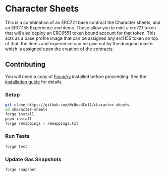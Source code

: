 # Character Sheets

This is a combination of an ERC721 base contract the Character sheets, and an ERC1155 Experience and items.  These allow you to mint a erc721 token that will also deploy an ERC6551 token bound account for that token.  This acts as a base profile image that can be assigned any erc1155 token on top of that.  the items and experience can be give out by the dungeon master which is assigned upon the creation of the contracts.  

## Contributing

You will need a copy of [Foundry](https://github.com/foundry-rs/foundry) installed before proceeding. See the [installation guide](https://github.com/foundry-rs/foundry#installation) for details.

### Setup

```sh
git clone https://github.com/MrDeadCe11/character-sheets
cd character-sheets
forge install
pnpm install
forge remappings > remappings.txt
```

### Run Tests

```sh
forge test
```

### Update Gas Snapshots

```sh
forge snapshot
```
